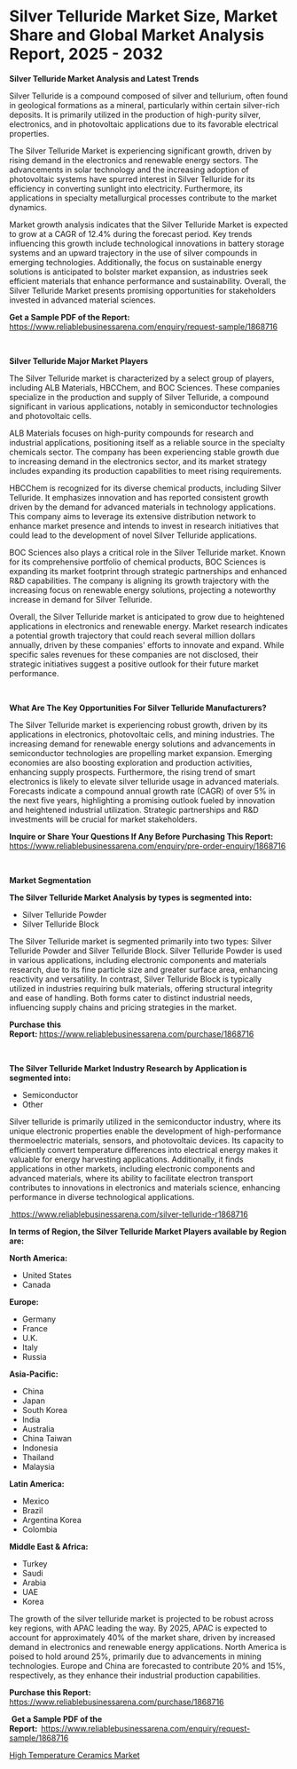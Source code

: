 <p><h1>Silver Telluride Market Size, Market Share and Global Market Analysis Report, 2025 - 2032</h1></p><p><strong>Silver Telluride Market Analysis and Latest Trends</strong></p>
<p><p>Silver Telluride is a compound composed of silver and tellurium, often found in geological formations as a mineral, particularly within certain silver-rich deposits. It is primarily utilized in the production of high-purity silver, electronics, and in photovoltaic applications due to its favorable electrical properties.</p><p>The Silver Telluride Market is experiencing significant growth, driven by rising demand in the electronics and renewable energy sectors. The advancements in solar technology and the increasing adoption of photovoltaic systems have spurred interest in Silver Telluride for its efficiency in converting sunlight into electricity. Furthermore, its applications in specialty metallurgical processes contribute to the market dynamics.</p><p>Market growth analysis indicates that the Silver Telluride Market is expected to grow at a CAGR of 12.4% during the forecast period. Key trends influencing this growth include technological innovations in battery storage systems and an upward trajectory in the use of silver compounds in emerging technologies. Additionally, the focus on sustainable energy solutions is anticipated to bolster market expansion, as industries seek efficient materials that enhance performance and sustainability. Overall, the Silver Telluride Market presents promising opportunities for stakeholders invested in advanced material sciences.</p></p>
<p><strong>Get a Sample PDF of the Report:&nbsp;</strong> <a href="https://www.reliablebusinessarena.com/enquiry/request-sample/1868716?utm_campaign=3183&utm_medium=2&utm_source=Github&utm_content=ia&utm_term=31032025&utm_id=silver-telluride">https://www.reliablebusinessarena.com/enquiry/request-sample/1868716</a></p>
<p>&nbsp;</p>
<p><strong>Silver Telluride Major Market Players</strong></p>
<p><p>The Silver Telluride market is characterized by a select group of players, including ALB Materials, HBCChem, and BOC Sciences. These companies specialize in the production and supply of Silver Telluride, a compound significant in various applications, notably in semiconductor technologies and photovoltaic cells.</p><p>ALB Materials focuses on high-purity compounds for research and industrial applications, positioning itself as a reliable source in the specialty chemicals sector. The company has been experiencing stable growth due to increasing demand in the electronics sector, and its market strategy includes expanding its production capabilities to meet rising requirements.</p><p>HBCChem is recognized for its diverse chemical products, including Silver Telluride. It emphasizes innovation and has reported consistent growth driven by the demand for advanced materials in technology applications. This company aims to leverage its extensive distribution network to enhance market presence and intends to invest in research initiatives that could lead to the development of novel Silver Telluride applications.</p><p>BOC Sciences also plays a critical role in the Silver Telluride market. Known for its comprehensive portfolio of chemical products, BOC Sciences is expanding its market footprint through strategic partnerships and enhanced R&D capabilities. The company is aligning its growth trajectory with the increasing focus on renewable energy solutions, projecting a noteworthy increase in demand for Silver Telluride.</p><p>Overall, the Silver Telluride market is anticipated to grow due to heightened applications in electronics and renewable energy. Market research indicates a potential growth trajectory that could reach several million dollars annually, driven by these companies' efforts to innovate and expand. While specific sales revenues for these companies are not disclosed, their strategic initiatives suggest a positive outlook for their future market performance.</p></p>
<p>&nbsp;</p>
<p><strong>What Are The Key Opportunities For Silver Telluride Manufacturers?</strong></p>
<p><p>The Silver Telluride market is experiencing robust growth, driven by its applications in electronics, photovoltaic cells, and mining industries. The increasing demand for renewable energy solutions and advancements in semiconductor technologies are propelling market expansion. Emerging economies are also boosting exploration and production activities, enhancing supply prospects. Furthermore, the rising trend of smart electronics is likely to elevate silver telluride usage in advanced materials. Forecasts indicate a compound annual growth rate (CAGR) of over 5% in the next five years, highlighting a promising outlook fueled by innovation and heightened industrial utilization. Strategic partnerships and R&D investments will be crucial for market stakeholders.</p></p>
<p><strong>Inquire or Share Your Questions If Any Before Purchasing This Report:</strong> <a href="https://www.reliablebusinessarena.com/enquiry/pre-order-enquiry/1868716?utm_campaign=3183&utm_medium=2&utm_source=Github&utm_content=ia&utm_term=31032025&utm_id=silver-telluride">https://www.reliablebusinessarena.com/enquiry/pre-order-enquiry/1868716</a></p>
<p>&nbsp;</p>
<p><strong>Market Segmentation</strong></p>
<p><strong>The Silver Telluride Market Analysis by types is segmented into:</strong></p>
<p><ul><li>Silver Telluride Powder</li><li>Silver Telluride Block</li></ul></p>
<p><p>The Silver Telluride market is segmented primarily into two types: Silver Telluride Powder and Silver Telluride Block. Silver Telluride Powder is used in various applications, including electronic components and materials research, due to its fine particle size and greater surface area, enhancing reactivity and versatility. In contrast, Silver Telluride Block is typically utilized in industries requiring bulk materials, offering structural integrity and ease of handling. Both forms cater to distinct industrial needs, influencing supply chains and pricing strategies in the market.</p></p>
<p><strong>Purchase this Report:&nbsp;</strong><a href="https://www.reliablebusinessarena.com/purchase/1868716?utm_campaign=3183&utm_medium=2&utm_source=Github&utm_content=ia&utm_term=31032025&utm_id=silver-telluride">https://www.reliablebusinessarena.com/purchase/1868716</a></p>
<p>&nbsp;</p>
<p><strong>The Silver Telluride Market Industry Research by Application is segmented into:</strong></p>
<p><ul><li>Semiconductor</li><li>Other</li></ul></p>
<p><p>Silver telluride is primarily utilized in the semiconductor industry, where its unique electronic properties enable the development of high-performance thermoelectric materials, sensors, and photovoltaic devices. Its capacity to efficiently convert temperature differences into electrical energy makes it valuable for energy harvesting applications. Additionally, it finds applications in other markets, including electronic components and advanced materials, where its ability to facilitate electron transport contributes to innovations in electronics and materials science, enhancing performance in diverse technological applications.</p></p>
<p><a href="https://www.reliablebusinessarena.com/silver-telluride-r1868716?utm_campaign=3183&utm_medium=2&utm_source=Github&utm_content=ia&utm_term=31032025&utm_id=silver-telluride">&nbsp;https://www.reliablebusinessarena.com/silver-telluride-r1868716</a></p>
<p><strong>In terms of Region, the Silver Telluride Market Players available by Region are:</strong></p>
<p>
    <p> <strong> North America: </strong>
        <ul>
            <li>United States</li>
            <li>Canada</li>
        </ul>
        </p> 
    <p> <strong> Europe: </strong>
        <ul>
            <li>Germany</li>
            <li>France</li>
            <li>U.K.</li>
            <li>Italy</li>
            <li>Russia</li>
        </ul>
        </p> 
    <p> <strong> Asia-Pacific: </strong>
        <ul>
            <li>China</li>
            <li>Japan</li>
            <li>South Korea</li>
            <li>India</li>
            <li>Australia</li>
            <li>China Taiwan</li>
            <li>Indonesia</li>
            <li>Thailand</li>
            <li>Malaysia</li>
        </ul>
        </p> 
    <p> <strong> Latin America: </strong>
        <ul>
            <li>Mexico</li>
            <li>Brazil</li>
            <li>Argentina Korea</li>
            <li>Colombia</li>
        </ul>
        </p> 
    <p> <strong> Middle East & Africa: </strong>
        <ul>
            <li>Turkey</li>
            <li>Saudi</li>
            <li>Arabia</li>
            <li>UAE</li>
            <li>Korea</li>
        </ul>
    </p>
    </p>
<p><p>The growth of the silver telluride market is projected to be robust across key regions, with APAC leading the way. By 2025, APAC is expected to account for approximately 40% of the market share, driven by increased demand in electronics and renewable energy applications. North America is poised to hold around 25%, primarily due to advancements in mining technologies. Europe and China are forecasted to contribute 20% and 15%, respectively, as they enhance their industrial production capabilities.</p></p>
<p><strong>Purchase this Report: </strong><a href="https://www.reliablebusinessarena.com/purchase/1868716?utm_campaign=3183&utm_medium=2&utm_source=Github&utm_content=ia&utm_term=31032025&utm_id=silver-telluride">https://www.reliablebusinessarena.com/purchase/1868716</a></p>
<p>&nbsp;<strong>Get a Sample PDF of the Report:&nbsp;&nbsp;</strong><a href="https://www.reliablebusinessarena.com/enquiry/request-sample/1868716?utm_campaign=3183&utm_medium=2&utm_source=Github&utm_content=ia&utm_term=31032025&utm_id=silver-telluride">https://www.reliablebusinessarena.com/enquiry/request-sample/1868716</a></p>
<p><strong></strong></p>
<p><p><a href="https://github.com/nacrehuipie/Market-Research-Report-List-1/blob/main/high-temperature-ceramics-market.md?utm_campaign=3183&utm_medium=2&utm_source=Github&utm_content=ia&utm_term=31032025&utm_id=silver-telluride">High Temperature Ceramics Market</a></p></p>